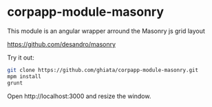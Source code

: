 corpapp-module-masonry
=======================

This module is an angular wrapper arround the Masonry js grid layout 

https://github.com/desandro/masonry

Try it out:

```bash
git clone https://github.com/ghiata/corpapp-module-masonry.git
mpm install
grunt
```

Open http://localhost:3000 and resize the window.

